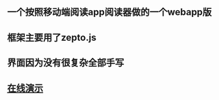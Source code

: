 ## 一个按照移动端阅读app阅读器做的一个webapp版

## 框架主要用了zepto.js

## 界面因为没有很复杂全部手写

## [在线演示](https://shuaxindiary.github.io/Reader/)

